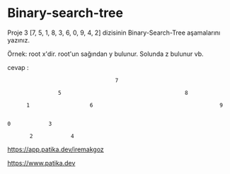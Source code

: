 # Binary-search-tree


Proje 3
[7, 5, 1, 8, 3, 6, 0, 9, 4, 2] dizisinin Binary-Search-Tree aşamalarını yazınız.

Örnek: root x'dir. root'un sağından y bulunur. Solunda z bulunur vb.



cevap : 

 
 
 
                                      7
                          
                    5                                       8
      
          1                   6                                        9
          
          
    0            3
    
           2            4
           
           
           
           
 https://app.patika.dev/iremakgoz
 
 https://www.patika.dev
